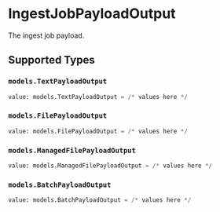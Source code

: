 # IngestJobPayloadOutput

The ingest job payload.


## Supported Types

### `models.TextPayloadOutput`

```python
value: models.TextPayloadOutput = /* values here */
```

### `models.FilePayloadOutput`

```python
value: models.FilePayloadOutput = /* values here */
```

### `models.ManagedFilePayloadOutput`

```python
value: models.ManagedFilePayloadOutput = /* values here */
```

### `models.BatchPayloadOutput`

```python
value: models.BatchPayloadOutput = /* values here */
```

